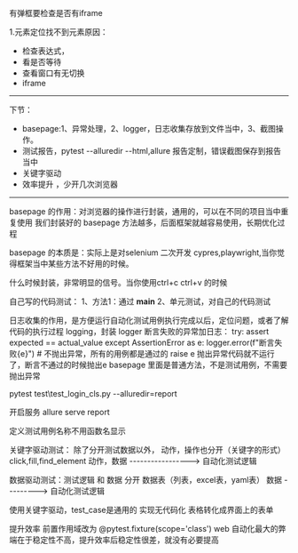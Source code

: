 有弹框要检查是否有iframe

1.元素定位找不到元素原因：
- 检查表达式，
- 看是否等待
- 查看窗口有无切换
- iframe

--------------
下节：
- basepage:1、异常处理，2、logger，日志收集存放到文件当中，3、截图操作。
- 测试报告，pytest --alluredir --html,allure 报告定制，错误截图保存到报告当中
- 关键字驱动
- 效率提升 ，少开几次浏览器


------------------------------------------------
basepage 的作用：对浏览器的操作进行封装，通用的，可以在不同的项目当中重复使用
我们封装好的 basepage 方法越多，后面框架就越容易使用，长期优化过程

basepage 的本质是：实际上是对selenium 二次开发
cypres,playwright,当你觉得框架当中某些方法不好用的时候。

什么时候封装，非常明显的信号。当你使用ctrl+c  ctrl+v 的时候

自己写的代码测试：
1、方法1：通过 __main__
2、单元测试，对自己的代码测试

日志收集的作用，是方便运行自动化测试用例执行完成以后，定位问题，或者了解代码的执行过程
logging，封装 logger 
断言失败的异常加日志：
        try:
            assert expected == actual_value
        except AssertionError as e:
            logger.error(f"断言失败{e}")
            # 不抛出异常，所有的用例都是通过的
            raise e
抛出异常代码就不运行了，断言不通过的时候抛出e
basepage 里面是普通方法，不是测试用例，不需要抛出异常

pytest test\test_login_cls.py --alluredir=report

开启服务
allure serve report

定义测试用例名称不用函数名显示

关键字驱动测试：
除了分开测试数据以外，
动作，操作也分开（关键字的形式） click,fill,find_element
动作，数据  -----------------> 自动化测试逻辑

数据驱动测试：测试逻辑 和 数据 分开 数据表（列表，excel表，yaml表）
数据 ---------> 自动化测试逻辑

使用关键字驱动，test_case是通用的
实现无代码化
表格转化成界面上的表单

提升效率
前置作用域改为
@pytest.fixture(scope='class')
web 自动化最大的弊端在于稳定性不高，提升效率后稳定性很差，就没有必要提高


